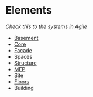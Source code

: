 # Elements

*Check this to the systems in Agile*

* [Basement](Basement/README.md)
* [Core](Core/README.md)
* [Facade](Facade/README.md)
* Spaces
* [Structure](Structure/README.md)
* [MEP](MEP/README.md)
* [Site](Site/README.md)
* [Floors](Floors/README.md)
* Building
